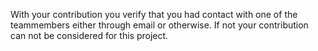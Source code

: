 With your contribution you verify that you had contact with one of the teammembers either through email or otherwise.
If not your contribution can not be considered for this project.
